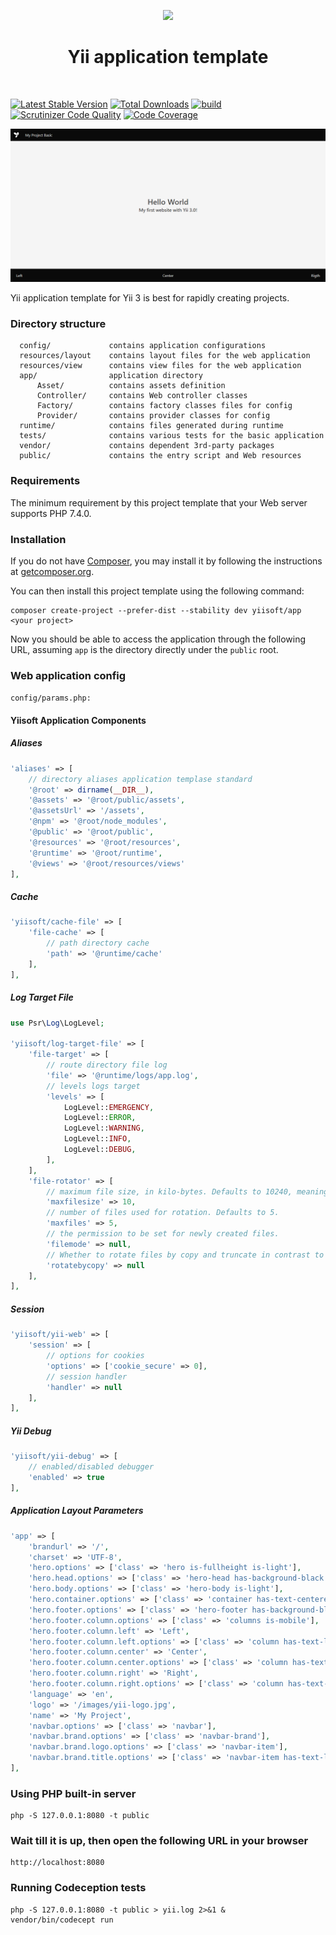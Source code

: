 <p align="center">
    <a href="https://github.com/yiisoft" target="_blank">
        <img src="https://github.com/yiisoft.png" height="100px">
    </a>
    <h1 align="center">Yii application template</h1>
    <br>
</p>

[![Latest Stable Version](https://poser.pugx.org/yiisoft/app/v/stable.png)](https://packagist.org/packages/yiisoft/app)
[![Total Downloads](https://poser.pugx.org/yiisoft/app/downloads.png)](https://packagist.org/packages/yiisoft/app)
[![build](https://github.com/yiisoft/app/workflows/build/badge.svg)](https://github.com/yiisoft/app/actions)
[![Scrutinizer Code Quality](https://scrutinizer-ci.com/g/yiisoft/app/badges/quality-score.png?b=master)](https://scrutinizer-ci.com/g/yiisoft/app/?branch=master)
[![Code Coverage](https://scrutinizer-ci.com/g/yiisoft/app/badges/coverage.png?b=master)](https://scrutinizer-ci.com/g/yiisoft/app/?branch=master)

<p align="center">
    <a href="https://github.com/yiisoft/app" target="_blank">
        <img src="docs/images/home.png" >
    </a>
</p>

Yii application template for Yii 3 is best for rapidly creating projects.

### Directory structure

      config/             contains application configurations
      resources/layout    contains layout files for the web application
      resources/view      contains view files for the web application
      app/                application directory
          Asset/          contains assets definition
          Controller/     contains Web controller classes
          Factory/        contains factory classes files for config
          Provider/       contains provider classes for config
      runtime/            contains files generated during runtime
      tests/              contains various tests for the basic application
      vendor/             contains dependent 3rd-party packages      
      public/             contains the entry script and Web resources

### Requirements

The minimum requirement by this project template that your Web server supports PHP 7.4.0.

### Installation

If you do not have [Composer](http://getcomposer.org/), you may install it by following the instructions
at [getcomposer.org](http://getcomposer.org/doc/00-intro.md#installation-nix).

You can then install this project template using the following command:

~~~
composer create-project --prefer-dist --stability dev yiisoft/app <your project>
~~~

Now you should be able to access the application through the following URL, assuming `app` is the directory
directly under the `public` root.

### Web application config

`config/params.php:`

#### Yiisoft Application Components

##### Aliases
```php
'aliases' => [
    // directory aliases application templase standard
    '@root' => dirname(__DIR__),
    '@assets' => '@root/public/assets',
    '@assetsUrl' => '/assets',
    '@npm' => '@root/node_modules',
    '@public' => '@root/public',
    '@resources' => '@root/resources',
    '@runtime' => '@root/runtime',
    '@views' => '@root/resources/views'
],
```

##### Cache
```php
'yiisoft/cache-file' => [
    'file-cache' => [
        // path directory cache
        'path' => '@runtime/cache'
    ],
],
```

##### Log Target File
```php
use Psr\Log\LogLevel;

'yiisoft/log-target-file' => [
    'file-target' => [
        // route directory file log
        'file' => '@runtime/logs/app.log',
        // levels logs target
        'levels' => [
            LogLevel::EMERGENCY,
            LogLevel::ERROR,
            LogLevel::WARNING,
            LogLevel::INFO,
            LogLevel::DEBUG,
        ],
    ],
    'file-rotator' => [
        // maximum file size, in kilo-bytes. Defaults to 10240, meaning 10MB.
        'maxfilesize' => 10,
        // number of files used for rotation. Defaults to 5.
        'maxfiles' => 5,
        // the permission to be set for newly created files.
        'filemode' => null,
        // Whether to rotate files by copy and truncate in contrast to rotation by renaming files.
        'rotatebycopy' => null
    ],
],
```

##### Session
```php
'yiisoft/yii-web' => [
    'session' => [
        // options for cookies
        'options' => ['cookie_secure' => 0],
        // session handler
        'handler' => null
    ],
],
```

##### Yii Debug
```php
'yiisoft/yii-debug' => [
    // enabled/disabled debugger
    'enabled' => true
],
```

##### Application Layout Parameters
```php
'app' => [
    'brandurl' => '/',
    'charset' => 'UTF-8',
    'hero.options' => ['class' => 'hero is-fullheight is-light'],
    'hero.head.options' => ['class' => 'hero-head has-background-black'],
    'hero.body.options' => ['class' => 'hero-body is-light'],
    'hero.container.options' => ['class' => 'container has-text-centered'],
    'hero.footer.options' => ['class' => 'hero-footer has-background-black'],
    'hero.footer.column.options' => ['class' => 'columns is-mobile'],
    'hero.footer.column.left' => 'Left',
    'hero.footer.column.left.options' => ['class' => 'column has-text-left has-text-light'],
    'hero.footer.column.center' => 'Center',
    'hero.footer.column.center.options' => ['class' => 'column has-text-centered has-text-light'],
    'hero.footer.column.right' => 'Right',
    'hero.footer.column.right.options' => ['class' => 'column has-text-right has-text-light'],
    'language' => 'en',
    'logo' => '/images/yii-logo.jpg',
    'name' => 'My Project',
    'navbar.options' => ['class' => 'navbar'],
    'navbar.brand.options' => ['class' => 'navbar-brand'],
    'navbar.brand.logo.options' => ['class' => 'navbar-item'],
    'navbar.brand.title.options' => ['class' => 'navbar-item has-text-light'],
],
```

### Using PHP built-in server

~~~
php -S 127.0.0.1:8080 -t public
~~~

### Wait till it is up, then open the following URL in your browser

~~~
http://localhost:8080
~~~

### Running Codeception tests

~~~
php -S 127.0.0.1:8080 -t public > yii.log 2>&1 &
vendor/bin/codecept run
~~~
